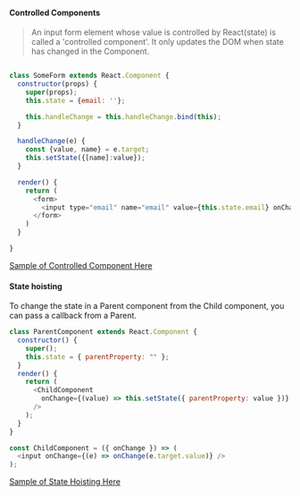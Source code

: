 #### Controlled Components

> An input form element whose value is controlled by React(state) is called a 'controlled component'.
> It only updates the DOM when state has changed in the Component.

```javascript

class SomeForm extends React.Component {
  constructor(props) {
    super(props);
    this.state = {email: ''};

    this.handleChange = this.handleChange.bind(this);
  }

  handleChange(e) {
    const {value, name} = e.target;
    this.setState({[name]:value});
  }

  render() {
    return (
      <form>
        <input type="email" name="email" value={this.state.email} onChange={this.handleChange}>
      </form>
    )
  }

}

```

[Sample of Controlled Component Here](https://github.com/yacheckalin/react-tips/tree/master/react-patterns/controlled-component/SearchForm.js)

#### State hoisting

To change the state in a Parent component from the Child component, you can pass a callback from a Parent.

```javascript
class ParentComponent extends React.Component {
  constructor() {
    super();
    this.state = { parentProperty: "" };
  }
  render() {
    return (
      <ChildComponent
        onChange={(value) => this.setState({ parentProperty: value })}
      />
    );
  }
}

const ChildComponent = ({ onChange }) => (
  <input onChange={(e) => onChange(e.target.value)} />
);
```

[Sample of State Hoisting Here](https://github.com/yacheckalin/react-tips/tree/master/react-patterns/state-hoisting/Clicker.js)
